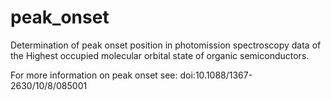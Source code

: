 # peak_onset
Determination of peak onset position in photomission spectroscopy data of the Highest occupied molecular orbital state of organic semiconductors. 

For more information on peak onset see: doi:10.1088/1367-2630/10/8/085001

